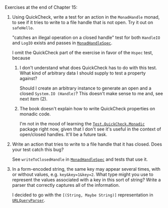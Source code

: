 Exercises at the end of Chapter 15:

1. Using QuickCheck, write a test for an action in the `MonadHandle` monad,
   to see if it tries to write to a file handle that is not open.
   Try it out on `safeHello`.

    "catches an illegal operation on a closed handle" test for
    both `HandleIO` and `LogIO` exists and passes
    in [`MonadHandleSpec`](./MonadHandleSpec.hs).
    
    I omit the QuickCheck part of the exercise in favor of the
    `Hspec` test, because
    
    1. I don't understand what does QuickCheck has to do with this test.
       What kind of arbitrary data I should supply to test
       a property against?
       
        Should I create an arbitrary instance to generate an open and a closed
        `System.IO (Handle)`? This doesn't make sense to me and, see
        next item (2).

    2. The book doesn't explain how to write QuickCheck properties on monadic code.
    
        I'm not in the mood of learning the
        [`Test.QuickCheck.Monadic`][quick-check-monadic] package right
        now, given that I don't see it's useful in the context of open/closed
        handles. It'll be a future task.

2. Write an action that tries to write to a file handle that it has closed.
   Does your test catch this bug?

    See `writeToClosedHandle` in [`MonadHandleSpec`](./MonadHandleSpec.hs)
    and tests that use it.

3. In a form-encoded string, the same key may appear several times,
   with or without values, e.g. `key&key=1&key=2`.
   What type might you use to represent the values associated with a key
   in this sort of string?
   Write a parser that correctly captures all of the information.

    I decided to go with the `[(String, Maybe String)]` representation
    in [`URLQueryParser`](../ch16/parsec/URLQueryParser.hs).

[quick-check-monadic]: https://hackage.haskell.org/package/QuickCheck-2.14/docs/Test-QuickCheck-Monadic.html
